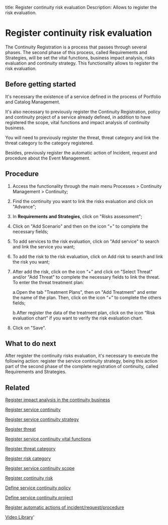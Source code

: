 title: Register continuity risk evaluation
Description: Allows to register the risk evaluation. 
# Register continuity risk evaluation

The Continuity Registration is a process that passes through several phases. The second phase of this process, called Requirements and Strategies, will be set the vital functions, business impact analysis, risks evaluation and continuity strategy. This functionality allows to register the risk evaluation.

Before getting started
--------------------------

It's necessary the existence of a service defined in the process of Portfolio
and Catalog Management.

It's also necessary to previously register the Continuity Registration, policy
and continuity project of a service already defined, in addition to have
registered the scope, vital functions and impact analysis of continuity
business.

You will need to previously register the threat, threat category and link the
threat category to the category registered.

Besides, previously register the automatic action of Incident, request and
procedure about the Event Management.

Procedure
-------------

1.  Access the functionality through the main menu Processes \> Continuity
    Management \> Continuity;

2.  Find the continuity you want to link the risks evaluation and click on
    "Advance";

3.  In **Requirements and Strategies**, click on "Risks assessment";

4.  Click on "Add Scenario" and then on the icon “+” to complete the necessary
    fields;

5.  To add services to the risk evaluation, click on "Add service" to search and
    link the service you want;

6.  To add the risk to the risk evaluation, click on Add risk to search and link
    the risk you want;

7.  After add the risk, click on the icon “+” and click on "Select Threat"
    and/or "Add Threat" to complete the necessary fields to link the threat. To
    enter the threat treatment plan:

    a.Open the tab "Treatment Plans", then on "Add Treatment" and enter the name
    of the plan. Then, click on the icon “+” to complete the others fields;

    b.After register the data of the treatment plan, click on the icon “Risk
    evaluation chart” if you want to verify the risk evaluation chart.

8.  Click on "Save".

What to do next
-------------------

After register the continuity risks evaluation, it's necessary to execute the
following action: register the service continuity strategy, being this action
part of the second phase of the complete registration of continuity, called
Requirements and Strategies.

Related
-----------

[Register impact analysis in the continuity business](/en-us/citsmart-platform-9/processes/continuity/use/impact-analysis-continuity-business.html)

[Register service continuity](/en-us/citsmart-platform-9/processes/continuity/use/register-service-continuity.html)

[Register service continuity strategy](/en-us/citsmart-platform-9/processes/continuity/use/service-continuity-strategy.html)

[Register threat](/en-us/citsmart-platform-9/processes/continuity/configuration/register-threat.html)

[Register service continuity vital functions](/en-us/citsmart-platform-9/processes/continuity/use/continuity-vital-functions.html)

[Register threat category](/en-us/citsmart-platform-9/processes/continuity/configuration/threat-category.html)

[Register risk category](/en-us/citsmart-platform-9/processes/continuity/configuration/risk-category.html)

[Register service continuity scope](/en-us/citsmart-platform-9/processes/continuity/use/service-continuity-scope.html)

[Register continuity risk](/en-us/citsmart-platform-9/processes/continuity/configuration/register-continuity-risk.html)

[Define service continuity policy](/en-us/citsmart-platform-9/processes/continuity/use/continuity-policy.html)

[Define service continuity project](/en-us/citsmart-platform-9/processes/continuity/use/service-continuity-project.html)

[Register automatic actions of incident/request/procedure](/en-us/citsmart-platform-9/additional-features/automation-of-operation/configuration/register-automatic-actions-incident-request-procedure.html)

<i class='fa fa-youtube-play  fa-2x' style='color:#97ce17;vertical-align: middle;'> </i> [Video Library](https://www.youtube.com/playlist?list=PLB5qK2uzf2RPwpIsGu97d5LVHeTNzpTMC)'

<!-- !!! tip "About"

    <b>Product/Version:</b> CITSmart | 9.00 &nbsp;&nbsp;
    <b>Updated:</b>01/07/2019 – Larissa Lourenço

